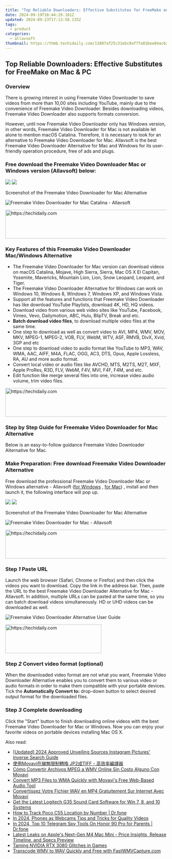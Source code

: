 ```yaml
---
title: "Top Reliable Downloaders: Effective Substitutes for FreeMake on Mac & PC"
date: 2024-09-19T16:44:29.181Z
updated: 2024-09-23T17:13:50.135Z
tags:
  - product
categories:
  - allavsoft
thumbnail: https://thmb.techidaily.com/13887af25c31ebc0af7fa01bee84ac625b343ea776763c2dea469f5e646eb4f7.png
---
```


## Top Reliable Downloaders: Effective Substitutes for FreeMake on Mac & PC

### Overview

There is growing interest in using Freemake Video Downloader to save videos from more than 10,00 sites including YouTube, mainly due to the convenience of Freemake Video Downloader. Besides downloading videos, Freemake Video Downloader also supports formats conversion.

However, until now Freemake Video Downloader only has Windows version, in other words, Freemake Video Downloader for Mac is not available let alone to mention macOS Catalina. Therefore, it is necessary to look for an alternative to Freemake Video Downloader for Mac. Allavsoft is the best Freemake Video Downloader Alternative for Mac and Windows for its user-friendly operation procedure, free of ads and plugs.

### Free download the Freemake Video Downloader Mac or Windows version (Allavsoft) below:

[![](https://www.allavsoft.com/how-to/../images/how-to/free-download-win.jpg)](https://tools.techidaily.com/allavsoft/products/) [![](https://www.allavsoft.com/how-to/../images/how-to/free-download-mac.jpg)](https://tools.techidaily.com/allavsoft/products/)

Screenshot of the Freemake Video Downloader for Mac Alternative

![Freemake Video Downloader for Mac Catalina - Allavsoft](https://www.allavsoft.com/how-to/../images/allavsoft-mac/screen-shot-600.jpg)

<!-- affiliate ads begin -->
<a href="https://appsumo.8odi.net/c/5597632/2144289/7443" target="_top" id="2144289">
  <img src="//a.impactradius-go.com/display-ad/7443-2144289" border="0" alt="https://techidaily.com" width="728" height="90"/>
</a>
<img height="0" width="0" src="https://appsumo.8odi.net/i/5597632/2144289/7443" style="position:absolute;visibility:hidden;" border="0" />
<!-- affiliate ads end -->

### Key Features of this Freemake Video Downloader Mac/Windows Alternative

* The Freemake Video Downloader for Mac version can download videos on macOS Catalina, Mojave, High Sierra, Sierra, Mac OS X El Capitan, Yosemite, Mavericks, Mountain Lion, Lion, Snow Leopard, Leopard, and Tiger.
* The Freemake Video Downloader Alternative for Windows can work on Windows 10, Windows 8, Windows 7, Windows XP, and Windows Vista.
* Support all the features and functions that Freemake Video Downloader has like download YouTube Playlists, download 4K, HD, HQ videos.
* Download video from various web video sites like YouTube, Facebook, Vimeo, Vevo, Dailymotion, ABC, Hulu, BlipTV, Break and etc.
* **Batch download video files**, to download multiple video files at the same time.
* One step to download as well as convert video to AVI, MP4, WMV, MOV, MKV, MPEG-1, MPEG-2, VOB, FLV, WebM, WTV, ASF, RMVB, DivX, Xvid, 3GP and etc
* One step to download video to audio format like YouTube to MP3, WAV, WMA, AAC, AIFF, M4A, FLAC, OGG, AC3, DTS, Opus, Apple Lossless, RA, AU and more audio format.
* Convert local video or audio files like AVCHD, MTS, M2TS, M2T, MXF, Apple ProRes, R3D, FLV, WebM, F4V, MVI, F4F, F4M, and etc.
* Edit function like merge several files into one, increase video audio volume, trim video files.

<!-- affiliate ads begin -->
<a href="https://homestyler.sjv.io/c/5597632/1943647/22993" target="_top" id="1943647">
  <img src="//a.impactradius-go.com/display-ad/22993-1943647" border="0" alt="https://techidaily.com" width="728" height="90"/>
</a>
<img height="0" width="0" src="https://homestyler.sjv.io/i/5597632/1943647/22993" style="position:absolute;visibility:hidden;" border="0" />
<!-- affiliate ads end -->

### Step by Step Guide for Freemake Video Downloader for Mac Alternative

Below is an easy-to-follow guidance Freemake Video Downloader Alternative for Mac.

### Make Preparation: Free download Freemake Video Downloader Alternative

Free download the professional Freemake Video Downloader Mac or Windows alternative - Allavsoft ([for Windows](https://tools.techidaily.com/allavsoft/products/) , [for Mac](https://tools.techidaily.com/allavsoft/products/)) , install and then launch it, the following interface will pop up.

[![](https://www.allavsoft.com/how-to/../images/how-to/free-download-win.jpg)](https://tools.techidaily.com/allavsoft/products/) [![](https://www.allavsoft.com/how-to/../images/how-to/free-download-mac.jpg)](https://tools.techidaily.com/allavsoft/products/)

Screenshot of the Freemake Video Downloader for Mac Alternative

![Freemake Video Downloader for Mac - Allavsoft](https://www.allavsoft.com/how-to/../images/allavsoft-mac/screen-shot-600.jpg)

<!-- affiliate ads begin -->
<a href="https://appsumo.8odi.net/c/5597632/2082526/7443" target="_top" id="2082526">
  <img src="//a.impactradius-go.com/display-ad/7443-2082526" border="0" alt="https://techidaily.com" width="728" height="90"/>
</a>
<img height="0" width="0" src="https://appsumo.8odi.net/i/5597632/2082526/7443" style="position:absolute;visibility:hidden;" border="0" />
<!-- affiliate ads end -->

### Step _1_ Paste URL

Launch the web browser (Safari, Chrome or Firefox) and then click the videos you want to download. Copy the link in the address bar. Then, paste the URL to the best Freemake Video Downloader Alternative for Mac -Allavsoft. In addition, multiple URLs can be pasted at the same time, so you can batch download videos simultaneously. HD or UHD videos can be downloaded as well.

![Freemake Video Downloader Alternative User Guide](https://www.allavsoft.com/how-to/../images/how-to/freemake-video-downloader-for-mac-alternative/how-to-use-freemake-video-downloader-alternative-for-mac-windows.jpg)

<!-- affiliate ads begin -->
<a href="https://aligracehair.sjv.io/c/5597632/1997717/19272" target="_top" id="1997717">
  <img src="//a.impactradius-go.com/display-ad/19272-1997717" border="0" alt="https://techidaily.com" width="300" height="90"/>
</a>
<img height="0" width="0" src="https://aligracehair.sjv.io/i/5597632/1997717/19272" style="position:absolute;visibility:hidden;" border="0" />
<!-- affiliate ads end -->

### Step _2_ Convert video format (optional)

When the downloaded video format are not what you want, Freemake Video Downloader Alternative enables you to convert them to various video or audio formats in order to make them compatible with your portable devices. Tick the **Automatically Convert to:** drop-down button to select desired output format for the downloaded files.

### Step _3_ Complete downloading

Click the "Start" button to finish downloading online videos with the best Freemake Video Downloader for Mac or Windows. Now you can enjoy your favorite videos on portable devices installing Mac OS X.

<ins class="adsbygoogle"
     style="display:block"
     data-ad-format="autorelaxed"
     data-ad-client="ca-pub-7571918770474297"
     data-ad-slot="1223367746"></ins>

<ins class="adsbygoogle"
     style="display:block"
     data-ad-client="ca-pub-7571918770474297"
     data-ad-slot="8358498916"
     data-ad-format="auto"
     data-full-width-responsive="true"></ins>

<span class="atpl-alsoreadstyle">Also read:</span>
<div><ul>
<li><a href="https://instagram-clips.techidaily.com/updated-2024-approved-unveiling-sources-instagram-pictures-inverse-search-guide/"><u>[Updated] 2024 Approved Unveiling Sources Instagram Pictures' Inverse Search Guide</u></a></li>
<li><a href="https://win-awesome.techidaily.com/movavi-jp2tiff/"><u>使用Movavi在線無限制轉換 JP2成TIFF - 高效率編譯器</u></a></li>
<li><a href="https://win-awesome.techidaily.com/como-convertir-archivos-mpeg-a-wmv-online-sin-costo-alguno-con-movavi/"><u>Cómo Convertir Archivos MPEG a WMV Online Sin Costo Alguno Con Movavi</u></a></li>
<li><a href="https://win-awesome.techidaily.com/convert-mp3-files-to-wma-quickly-with-movavis-free-web-based-audio-tool/"><u>Convert MP3 Files to WMA Quickly with Movavi's Free Web-Based Audio Tool</u></a></li>
<li><a href="https://win-awesome.techidaily.com/convertissez-votre-fichier-wav-en-mp4-gratuitement-sur-internet-avec-movavi/"><u>Convertissez Votre Fichier WAV en MP4 Gratuitement Sur Internet Avec Movavi</u></a></li>
<li><a href="https://win-amazing.techidaily.com/get-the-latest-logitech-g35-sound-card-software-for-win-7-8-and-10-systems/"><u>Get the Latest Logitech G35 Sound Card Software for Win 7, 8, and 10 Systems</u></a></li>
<li><a href="https://android-location-track.techidaily.com/how-to-track-poco-c55-location-by-number-drfone-by-drfone-virtual-android/"><u>How to Track Poco C55 Location by Number | Dr.fone</u></a></li>
<li><a href="https://screen-recording.techidaily.com/in-2024-phones-as-webcams-tips-and-tricks-for-quality-videos/"><u>In 2024, Phones as Webcams Tips and Tricks for Quality Videos</u></a></li>
<li><a href="https://android-location-track.techidaily.com/in-2024-top-10-telegram-spy-tools-on-honor-90-pro-for-parents-drfone-by-drfone-virtual-android/"><u>In 2024, Top 10 Telegram Spy Tools On Honor 90 Pro for Parents | Dr.fone</u></a></li>
<li><a href="https://tech-recovery.techidaily.com/latest-leaks-on-apples-next-gen-m4-mac-mini-price-insights-release-timeline-and-specs-preview/"><u>Latest Leaks on Apple's Next-Gen M4 Mac Mini - Price Insights, Release Timeline, and Specs Preview</u></a></li>
<li><a href="https://network-issues.techidaily.com/taming-nvidia-rtx-3080-glitches-in-games/"><u>Taming NVIDIA RTX 3080 Glitches in Games</u></a></li>
<li><a href="https://win-awesome.techidaily.com/transcode-wmv-to-wav-quickly-and-free-with-fastwmvcapturecom/"><u>Transcode WMV to WAV Quickly and Free with FastWMVCapture.com</u></a></li>
</ul></div>

